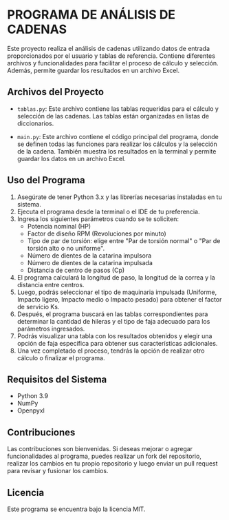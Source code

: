 # PROGRAMA DE ANÁLISIS DE CADENAS

Este proyecto realiza el análisis de cadenas utilizando datos de entrada proporcionados por el usuario y tablas de referencia. Contiene diferentes archivos y funcionalidades para facilitar el proceso de cálculo y selección. Además, permite guardar los resultados en un archivo Excel.

## Archivos del Proyecto

- `tablas.py`: Este archivo contiene las tablas requeridas para el cálculo y selección de las cadenas. Las tablas están organizadas en listas de diccionarios.

- `main.py`: Este archivo contiene el código principal del programa, donde se definen todas las funciones para realizar los cálculos y la selección de la cadena. También muestra los resultados en la terminal y permite guardar los datos en un archivo Excel.

## Uso del Programa

1. Asegúrate de tener Python 3.x y las librerías necesarias instaladas en tu sistema.
2. Ejecuta el programa desde la terminal o el IDE de tu preferencia.
3. Ingresa los siguientes parámetros cuando se te soliciten:
   - Potencia nominal (HP)
   - Factor de diseño RPM (Revoluciones por minuto)
   - Tipo de par de torsión: elige entre "Par de torsión normal" o "Par de torsión alto o no uniforme".
   - Número de dientes de la catarina impulsora
   - Número de dientes de la catarina impulsada
   - Distancia de centro de pasos (Cp)
4. El programa calculará la longitud de paso, la longitud de la correa y la distancia entre centros.
5. Luego, podrás seleccionar el tipo de maquinaria impulsada (Uniforme, Impacto ligero, Impacto medio o Impacto pesado) para obtener el factor de servicio Ks.
6. Después, el programa buscará en las tablas correspondientes para determinar la cantidad de hileras y el tipo de faja adecuado para los parámetros ingresados.
7. Podrás visualizar una tabla con los resultados obtenidos y elegir una opción de faja específica para obtener sus características adicionales.
8. Una vez completado el proceso, tendrás la opción de realizar otro cálculo o finalizar el programa.

## Requisitos del Sistema

- Python 3.9
- NumPy
- Openpyxl

## Contribuciones

Las contribuciones son bienvenidas. Si deseas mejorar o agregar funcionalidades al programa, puedes realizar un fork del repositorio, realizar los cambios en tu propio repositorio y luego enviar un pull request para revisar y fusionar los cambios.

## Licencia

Este programa se encuentra bajo la licencia MIT.
